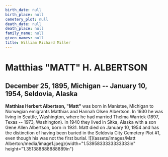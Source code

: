 ```yaml
---
birth_date: null
birth_place: null
cemetery_plot: null
death_date: null
death_place: null
family_name: null
given_names: null
title: William Richard Miller
---
```


# Matthias "MATT" H. ALBERTSON

## December 25, 1895, Michigan -- January 10, 1954, Seldovia, Alaska

**Matthias Herbert Albertson, "Matt"** was born in
Manistee, Michigan to Norwegian emigrants Matthias and Hannah Olsen
Albertson. In 1930 he was living in Seattle, Washington, where he had
married Thelma Warrick (1897, Texas -- 1973, Washington). In 1940 they
lived in Sitka, Alaska with a son Gene Allen Albertson, born in 1931.
Matt died on January 10, 1954 and has the distinction of having been
buried in the Seldovia City Cemetery Plot \#1, even though his was not
the first burial.
![](assets/images/Matt Alberton/media/image1.jpeg){width="1.5395833333333333in"
height="1.351388888888889in"}
